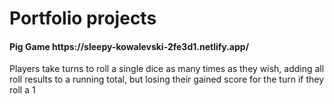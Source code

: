 <h1>Portfolio projects</h1>

<h4>Pig Game https://sleepy-kowalevski-2fe3d1.netlify.app/</h4>
Players take turns to roll a single dice as many times as they wish, adding all roll results to a running total, but losing their gained score for the turn if they roll a 1
